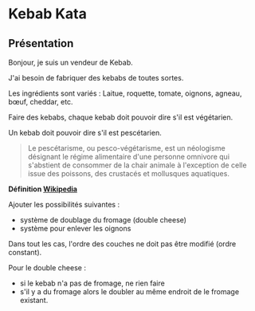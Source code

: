 # Kebab Kata

## Présentation

Bonjour, je suis un vendeur de Kebab.

J'ai besoin de fabriquer des kebabs de toutes sortes.

Les ingrédients sont variés : Laitue, roquette, tomate, oignons, agneau, bœuf, cheddar, etc.

Faire des kebabs, chaque kebab doit pouvoir dire s'il est végétarien.

Un kebab doit pouvoir dire s'il est pescétarien.

> Le pescétarisme, ou pesco-végétarisme, est un néologisme désignant le régime alimentaire d'une personne omnivore qui s'abstient de consommer de la chair animale à l'exception de celle issue des poissons, des crustacés et mollusques aquatiques.

**Définition [Wikipedia](https://fr.wikipedia.org/wiki/Pesco-v%C3%A9g%C3%A9tarisme)**

Ajouter les possibilités suivantes :

- système de doublage du fromage (double cheese)
- système pour enlever les oignons

Dans tout les cas, l'ordre des couches ne doit pas être modifié (ordre constant).

Pour le double cheese :

- si le kebab n'a pas de fromage, ne rien faire
- s'il y a du fromage alors le doubler au même endroit de le fromage existant.